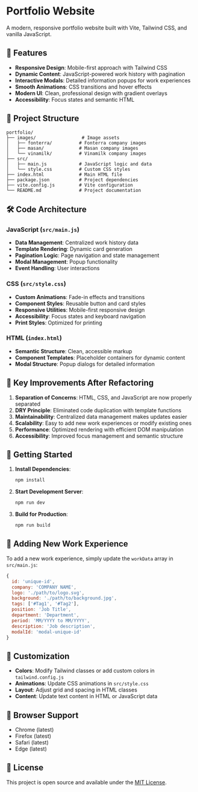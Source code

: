 # Portfolio Website

A modern, responsive portfolio website built with Vite, Tailwind CSS, and vanilla JavaScript.

## 🚀 Features

- **Responsive Design**: Mobile-first approach with Tailwind CSS
- **Dynamic Content**: JavaScript-powered work history with pagination
- **Interactive Modals**: Detailed information popups for work experiences
- **Smooth Animations**: CSS transitions and hover effects
- **Modern UI**: Clean, professional design with gradient overlays
- **Accessibility**: Focus states and semantic HTML

## 📁 Project Structure

```
portfolio/
├── images/                 # Image assets
│   ├── fonterra/          # Fonterra company images
│   ├── masan/             # Masan company images
│   └── vinamilk/          # Vinamilk company images
├── src/
│   ├── main.js            # JavaScript logic and data
│   └── style.css          # Custom CSS styles
├── index.html             # Main HTML file
├── package.json           # Project dependencies
├── vite.config.js         # Vite configuration
└── README.md              # Project documentation
```

## 🛠️ Code Architecture

### JavaScript (`src/main.js`)
- **Data Management**: Centralized work history data
- **Template Rendering**: Dynamic card generation
- **Pagination Logic**: Page navigation and state management
- **Modal Management**: Popup functionality
- **Event Handling**: User interactions

### CSS (`src/style.css`)
- **Custom Animations**: Fade-in effects and transitions
- **Component Styles**: Reusable button and card styles
- **Responsive Utilities**: Mobile-first responsive design
- **Accessibility**: Focus states and keyboard navigation
- **Print Styles**: Optimized for printing

### HTML (`index.html`)
- **Semantic Structure**: Clean, accessible markup
- **Component Templates**: Placeholder containers for dynamic content
- **Modal Structure**: Popup dialogs for detailed information

## 🎯 Key Improvements After Refactoring

1. **Separation of Concerns**: HTML, CSS, and JavaScript are now properly separated
2. **DRY Principle**: Eliminated code duplication with template functions
3. **Maintainability**: Centralized data management makes updates easier
4. **Scalability**: Easy to add new work experiences or modify existing ones
5. **Performance**: Optimized rendering with efficient DOM manipulation
6. **Accessibility**: Improved focus management and semantic structure

## 🚀 Getting Started

1. **Install Dependencies**:
   ```bash
   npm install
   ```

2. **Start Development Server**:
   ```bash
   npm run dev
   ```

3. **Build for Production**:
   ```bash
   npm run build
   ```

## 📝 Adding New Work Experience

To add a new work experience, simply update the `workData` array in `src/main.js`:

```javascript
{
  id: 'unique-id',
  company: 'COMPANY NAME',
  logo: './path/to/logo.svg',
  background: './path/to/background.jpg',
  tags: ['#Tag1', '#Tag2'],
  position: 'Job Title',
  department: 'Department',
  period: 'MM/YYYY to MM/YYYY',
  description: 'Job description',
  modalId: 'modal-unique-id'
}
```

## 🎨 Customization

- **Colors**: Modify Tailwind classes or add custom colors in `tailwind.config.js`
- **Animations**: Update CSS animations in `src/style.css`
- **Layout**: Adjust grid and spacing in HTML classes
- **Content**: Update text content in HTML or JavaScript data

## 📱 Browser Support

- Chrome (latest)
- Firefox (latest)
- Safari (latest)
- Edge (latest)

## 📄 License

This project is open source and available under the [MIT License](LICENSE).
